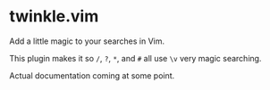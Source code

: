 twinkle.vim
===========

Add a little magic to your searches in Vim.

This plugin makes it so `/`, `?`, `*`, and `#` all use `\v` very magic searching.

Actual documentation coming at some point.

